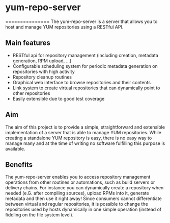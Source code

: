 # yum-repo-server
===============
The yum-repo-server is a server that allows you to host and manage YUM repositories using a RESTful API.

## Main features
* RESTful api for repository management (including creation, metadata generation, RPM upload, ...)
* Configurable scheduling system for periodic metadata generation on repositories with high activity
* Repository cleanup routines
* Graphical web interface to browse repositories and their contents
* Link system to create virtual repositories that can dynamically point to other repositories
* Easily extensible due to good test coverage


## Aim
The aim of this project is to provide a simple, straightforward and extensible implementation of a server that is able to manage YUM repositories. While creating a standalone YUM repository is easy, there is no easy way to manage many and at the time of writing no software fulfilling this purpose is available.

## Benefits
The yum-repo-server enables you to access repository management operations from other routines or automations, such as build servers or delivery chains.
For instance you can dynamically create a repository when needed (e.G. after compiling sources), upload RPMs into it, generate metadata and then use it right away!
Since consumers cannot differentiate between virtual and regular repositories, it is possible to change the repositories used by hosts dynamically in one simple operation (instead of fiddling on the file system level).